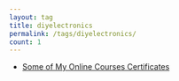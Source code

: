 ```yaml
---
layout: tag
title: diyelectronics
permalink: /tags/diyelectronics/
count: 1
---
```


- [Some of My Online Courses Certificates](https://samirpaulb.github.io/blog-jekyll/posts/some-of-my-online-courses-certificates/)
